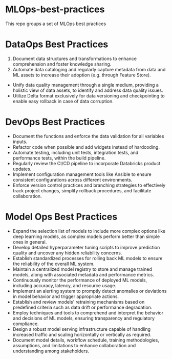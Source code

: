 # MLOps-best-practices
This repo groups a set of MLOps best practices

# DataOps Best Practices

1. Document data structures and transformations to enhance comprehension and foster knowledge sharing.
1. Automate data cataloging and regularly capture metadata from data and ML assets to increase their adoption (e.g. through Feature Store).
- Unify data quality management through a single medium, providing a holistic view of data assets, to identify and address data quality issues.
- Utilize Delta format exclusively for data versioning and checkpointing to enable easy rollback in case of data corruption.

# DevOps Best Practices

- Document the functions and enforce the data validation for all variables inputs.
- Refactor code when possible and add widgets instead of hardcoding.
- Automate testing, including unit tests, integration tests, and performance tests, within the build pipeline.
- Regularly review the CI/CD pipeline to incorporate Databricks product updates.
- Implement configuration management tools like Ansible to ensure consistent configurations across different environments.
- Enforce version control practices and branching strategies to effectively track project changes, simplify rollback procedures, and facilitate collaboration.

# Model Ops Best Practices

- Expand the selection list of models to include more complex options like deep learning models, as complex models perform better than simple ones in general.
- Develop detailed hyperparameter tuning scripts to improve prediction quality and uncover any hidden reliability concerns.
- Establish standardized processes for rolling back ML models to ensure the reliability of the overall ML system.
- Maintain a centralized model registry to store and manage trained models, along with associated metadata and performance metrics.
- Continuously monitor the performance of deployed ML models, including accuracy, latency, and resource usage.
- Implement an alerting system to promptly detect anomalies or deviations in model behavior and trigger appropriate actions.
- Establish and review models' retraining mechanisms based on predefined criteria such as data drift or performance degradation.
- Employ techniques and tools to comprehend and interpret the behavior and decisions of ML models, ensuring transparency and regulatory compliance.
- Design a robust model serving infrastructure capable of handling increased traffic and scaling horizontally or vertically as required.
- Document model details, workflow schedule, training methodologies, assumptions, and limitations to enhance collaboration and understanding among stakeholders.

